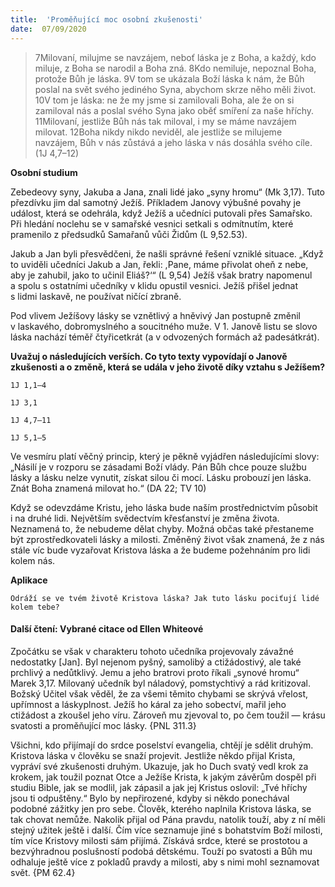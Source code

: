 ```yaml
---
title:  'Proměňující moc osobní zkušenosti'
date:  07/09/2020
---
```


> <p></p>
> 7Milovaní, milujme se navzájem, neboť láska je z Boha, a každý, kdo miluje, z Boha se narodil a Boha zná. 8Kdo nemiluje, nepoznal Boha, protože Bůh je láska. 9V tom se ukázala Boží láska k nám, že Bůh poslal na svět svého jediného Syna, abychom skrze něho měli život. 10V tom je láska: ne že my jsme si zamilovali Boha, ale že on si zamiloval nás a poslal svého Syna jako oběť smíření za naše hříchy. 11Milovaní, jestliže Bůh nás tak miloval, i my se máme navzájem milovat. 12Boha nikdy nikdo neviděl, ale jestliže se milujeme navzájem, Bůh v nás zůstává a jeho láska v nás dosáhla svého cíle. (1J 4,7–12)

**Osobní studium**

Zebedeovy syny, Jakuba a Jana, znali lidé jako „syny hromu“ (Mk 3,17). Tuto přezdívku jim dal samotný Ježíš. Příkladem Janovy výbušné povahy je událost, která se odehrála, když Ježíš a učedníci putovali přes Samařsko. Při hledání noclehu se v samařské vesnici setkali s odmítnutím, které pramenilo z předsudků Samařanů vůči Židům (L 9,52.53).

Jakub a Jan byli přesvědčeni, že našli správné řešení vzniklé situace. „Když to uviděli učedníci Jakub a Jan, řekli: ,Pane, máme přivolat oheň z nebe, aby je zahubil, jako to učinil Eliáš?‘“ (L 9,54) Ježíš však bratry napomenul a spolu s ostatními učedníky v klidu opustil vesnici. Ježíš přišel jednat s lidmi laskavě, ne používat ničící zbraně.

Pod vlivem Ježíšovy lásky se vznětlivý a hněvivý Jan postupně změnil v laskavého, dobromyslného a soucitného muže. V 1. Janově listu se slovo láska nachází téměř čtyřicetkrát (a v odvozených formách až padesátkrát).

**Uvažuj o následujících verších. Co tyto tex­ty vypovídají o Janově zkušenosti a o změ­ně, která se udála v jeho životě díky vztahu s Ježíšem?**

`1J 1,1–4`

`1J 3,1`

`1J 4,7–11`

`1J 5,1–5`

Ve vesmíru platí věčný princip, který je pěkně vyjádřen následujícími slovy: „Násilí je v rozporu se zásadami Boží vlády. Pán Bůh chce pouze službu lásky a lásku nelze vynutit, získat silou či mocí. Lásku probouzí jen láska. Znát Boha znamená milovat ho.“ (DA 22; TV 10)

Když se odevzdáme Kristu, jeho láska bude naším prostřednictvím působit i na druhé lidi. Největším svědectvím křesťanství je změna života. Neznamená to, že nebudeme dělat chyby. Možná občas také přestaneme být zprostředkovateli lásky a milosti. Změněný život však znamená, že z nás stále víc bude vyzařovat Kristova láska a že budeme požehnáním pro lidi kolem nás.

**Aplikace**

`Odráží se ve tvém životě Kristova láska? Jak tuto lásku pociťují lidé kolem tebe?`

#### Další čtení: Vybrané citace od Ellen Whiteové

Zpočátku se však v charakteru tohoto učedníka projevovaly závažné nedostatky [Jan]. Byl nejenom pyšný, samolibý a ctižádostivý, ale také prchlivý a nedůtklivý. Jemu a jeho bratrovi proto říkali „synové hromu“ Marek 3,17. Milovaný učedník byl náladový, pomstychtivý a rád kritizoval. Božský Učitel však věděl, že za všemi těmito chybami se skrývá vřelost, upřímnost a láskyplnost. Ježíš ho káral za jeho sobectví, mařil jeho ctižádost a zkoušel jeho víru. Zároveň mu zjevoval to, po čem toužil — krásu svatosti a proměňující moc lásky. {PNL 311.3}

Všichni, kdo přijímají do srdce poselství evangelia, chtějí je sdělit druhým. Kristova láska v člověku se snaží projevit. Jestliže někdo přijal Krista, vypráví své zkušenosti druhým. Ukazuje, jak ho Duch svatý vedl krok za krokem, jak toužil poznat Otce a Ježíše Krista, k jakým závěrům dospěl při studiu Bible, jak se modlil, jak zápasil a jak jej Kristus oslovil: „Tvé hříchy jsou ti odpuštěny.“ Bylo by nepřirozené, kdyby si někdo ponechával podobné zážitky jen pro sebe. Člověk, kterého naplnila Kristova láska, se tak chovat nemůže. Nakolik přijal od Pána pravdu, natolik touží, aby z ní měli stejný užitek ještě i další. Čím více seznamuje jiné s bohatstvím Boží milosti, tím více Kristovy milosti sám přijímá. Získává srdce, které se prostotou a bezvýhradnou poslušností podobá dětskému. Touží po svatosti a Bůh mu odhaluje ještě více z pokladů pravdy a milosti, aby s nimi mohl seznamovat svět. {PM 62.4}